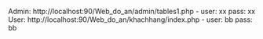 Admin: http://localhost:90/Web_do_an/admin/tables1.php - user: xx pass: xx
User: http://localhost:90/Web_do_an/khachhang/index.php - user: bb pass: bb

